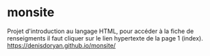 # monsite
Projet d'introduction au langage HTML, pour accéder à la fiche de renseigments il faut cliquer sur le lien hypertexte de la page 1 (index).
https://denisdoryan.github.io/monsite/
